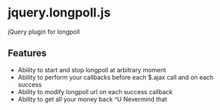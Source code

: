 jquery.longpoll.js
==================

jQuery plugin for longpoll

Features
--------

  * Ability to start and stop longpoll at arbitrary moment
  * Ability to perform your callbacks before each $.ajax call and on each success
  * Ability to modify longpoll url on each success callback
  * Ability to get all your money back ^U Nevermind that
  
